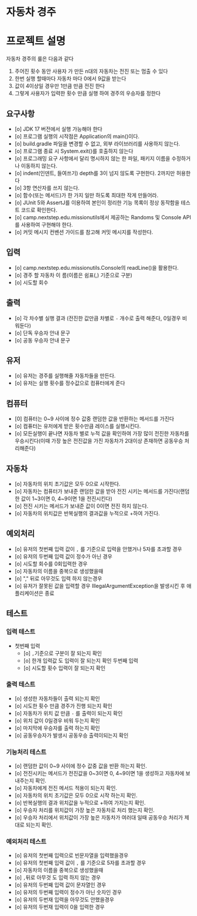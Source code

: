 # 자동차 경주

# 프로젝트 설명
자동차 경주의 룰은 다음과 같다
1) 주어진 횟수 동안 사용자 가 만든 n대의 자동차는 전진 또는 멈출 수 있다
2) 한번 실행 할때마다 자동차 마다 0에서 9값을 받는다
3) 값이 4이상일 경우만 1만큼 만큼 전진 한다
4) 그렇게 사용자가 입력한 횟수 만큼 실행 하여 경주의 우승자를 정한다

## 요구사항
- [o] JDK 17 버전에서 실행 가능해야 한다
- [o] 프로그램 실행의 시작점은 Application의 main()이다.
- [o] build.gradle 파일을 변경할 수 없고, 외부 라이브러리를 사용하지 않는다.
- [o] 프로그램 종료 시 System.exit()를 호출하지 않는다
- [o] 프로그래밍 요구 사항에서 달리 명시하지 않는 한 파일, 패키지 이름을 수정하거나 이동하지 않는다.
- [o] indent(인덴트, 들여쓰기) depth를 3이 넘지 않도록 구현한다. 2까지만 허용한다
- [o] 3항 연산자를 쓰지 않는다.
- [o] 함수(또는 메서드)가 한 가지 일만 하도록 최대한 작게 만들어라. 
- [o] JUnit 5와 AssertJ를 이용하여 본인이 정리한 기능 목록이 정상 동작함을 테스트 코드로 확인한다. 
- [o] camp.nextstep.edu.missionutils에서 제공하는 Randoms 및 Console API를 사용하여 구현해야 한다.
- [o] 커밋 메시지 컨벤션 가이드를 참고해 커밋 메시지를 작성한다.

## 입력
- [o] camp.nextstep.edu.missionutils.Console의 readLine()을 활용한다.
- [o] 경주 할 자동차 이 름(이름은 쉼표(,) 기준으로 구분)
- [o] 시도할 회수

## 출력 
- [o] 각 차수별 실행 결과 (전진한 값만큼  차별로 `-` 개수로 출력 해준다, 0일경우 비워둔다)
- [o] 단독 우승자 안내 문구
- [o] 공동 우승자 안내 문구

## 유저
- [o] 유저는 경주를 실행해줄 자동차들을 만든다.
- [o] 유저는 실행 횟수를 정수값으로 컴퓨터에게 준다

## 컴퓨터
- [0] 컴퓨터는 0~9 사이에 정수 값중 랜덤한 값을 반환하는 메서드를 가진다
- [o] 컴퓨터는 유저에게 받은 횟수만큼 레이스를 실행시킨다.
- [o] 모든실행이 끝나면 자동차 별로 누적 값을 확인하여 가장 많이 전진한 자동차를 우승시킨다(이때 가장 높은 전진값을 가진 자동차가 2대이상 존재하면 공동우승 처리해준다)

## 자동차
- [o] 자동차의 위치 초기값은 모두 0으로 시작한다.
- [o] 자동차는 컴퓨터가 보내준 랜덤한 값을 받아 전진 시키는 메서드를 가진다(랜덤한 값이 1~3이면 0, 4~9이면 1을 전진시킨다)
- [o] 전진 시키는 메서드가 보내준 값이 0이면 전진 하지 않는다.
- [o] 자동차의 위치값은 반복실행의 결과값을 누적으로 +하여 가진다.

## 예외처리
- [o] 유저의 첫번째 입력 값이 `,` 를 기준으로 입력을 안했거나 5자를 초과할 경우
- [o] 유저의 두번째 입력 값이 정수가 아닌 경우
- [o] 시도할 회수를 0회입력한 경우
- [o] 자동차의 이름을 중복으로 생성했을때
- [o] "," 뒤로 아무것도 입력 하지 않는경우
- [o] 유저가 잘못된 값을 입력할 경우 IllegalArgumentException을 발생시킨 후 애플리케이션은 종료

## 테스트

### 입력 테스트
- 첫번째 입력
  - [o] `,`기준으로 구분이 잘 되는지 확인
  - [o] 한개 입력값 도 입력이 잘 되는지 확인
  두번째 입력
  - [o] 시도할 횟수 입력이 잘 되는지 확인

### 출력 테스트
- [o] 생성한 자동차들이 출력 되는지 확인
- [o] 시도한 횟수 만큼 경주가 진행 되는지 확인
- [o] 자동차가 위치 값 만큼 `-` 를 출력이 되는지 확인
- [o] 위치 값이 0일경우 비워 두는지 확인
- [o] 마지막에 우승자를 출력 하는지 확인
- [o] 공동우승자가 발생시 공동우승 출력이되는지 확인

### 기능처리 테스트
- [o] 랜덤한 값이 0~9 사이에 정수 값중 값을 반환 하는지 확인.
- [o] 전진시키는 메서드가 전진값을  0~3이면 0, 4~9이면 1을 생성하고 자동차에 보내주는지 확인.
- [o] 자동차에게 전진 메서드 적용이 되는지 확인.
- [o] 자동차의 위치 초기값은 모두 0으로 시작 하는지 확인.
- [o] 반복실행의 결과 위치값을 누적으로 +하여 가지는지 확인.
- [o] 우승자 처리를 위치값이 가장 높은 자동차로 처리 했는지 확인.
- [o] 우승자 처리에서 위치값이 가장 높은 자동차가 여러대 일때 공동우승 처리가 제대로 되는지 확인.

### 예외처리 테스트
- [o] 유저의 첫번째 입력으로 빈문자열을 입력했을경우
- [o] 유저의 첫번째 입력 값이 `,` 를 기준으로 5자를 초과할 경우
- [o] 자동차의 이름을 중복으로 생성했을때
- [o] `,`뒤로 아무것 도 입력 하지 않는 경우
- [o] 유저의 두번째 입력 값이 문자열인 경우
- [o] 유저의 두번째 입력이 정수가 아닌 숫자인 경우
- [o] 유저의 두번재 입력을 아무것도 안했을경우
- [o] 유저의 두번재 입력이  0을 입력한 경우








